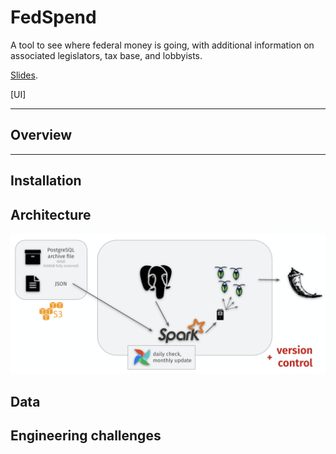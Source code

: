 # FedSpend

A tool to see where federal money is going, with additional information on associated legislators, tax base, and lobbyists.

[Slides](https://docs.google.com/presentation/d/1KTjFM93Z1USEoJl7P9blTCVDJaPI7bXSucENJ3FTMcg/edit?usp=sharing).

[UI]

<hr/>

## Overview


<hr/>

## Installation

## Architecture


![](https://github.com/sanoke/fedspend/raw/master/img/architecture.png)

## Data

## Engineering challenges

